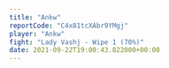 ```yaml
---
title: "Ankw"
reportCode: "C4x81tcXAbr9YMgj"
player: "Ankw"
fight: "Lady Vashj - Wipe 1 (70%)"
date: 2021-09-22T19:00:43.822000+00:00
---
```

